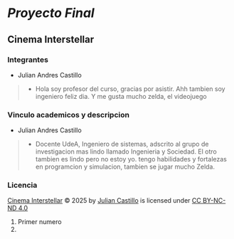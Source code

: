 # *Proyecto Final*
## **Cinema Interstellar**

### Integrantes
*  Julian Andres Castillo
>*  Hola soy profesor del curso, gracias por asistir. Ahh tambien soy ingeniero feliz dia. Y me gusta mucho zelda, el videojuego

### Vinculo academicos y descripcion
*  Julian Andres Castillo
>*  Docente UdeA, Ingeniero de sistemas, adscrito al grupo de investigacion mas lindo llamado Ingenieria y Sociedad. El otro tambien es lindo pero no estoy yo. tengo habilidades y fortalezas en programcion y simulacion, tambien se jugar mucho Zelda.

### Licencia

<a href="https://github.com/juliancastillo-udea/ProyectoFinal-CinemaInterstellar">Cinema Interstellar</a> © 2025 by <a href="https://github.com/juliancastillo-udea">Julian Castillo</a> is licensed under <a href="https://creativecommons.org/licenses/by-nc-nd/4.0/">CC BY-NC-ND 4.0</a><img src="https://mirrors.creativecommons.org/presskit/icons/cc.svg" alt="" style="max-width: 1em;max-height:1em;margin-left: .2em;"><img src="https://mirrors.creativecommons.org/presskit/icons/by.svg" alt="" style="max-width: 1em;max-height:1em;margin-left: .2em;"><img src="https://mirrors.creativecommons.org/presskit/icons/nc.svg" alt="" style="max-width: 1em;max-height:1em;margin-left: .2em;"><img src="https://mirrors.creativecommons.org/presskit/icons/nd.svg" alt="" style="max-width: 1em;max-height:1em;margin-left: .2em;">


1.  Primer numero
2.  
